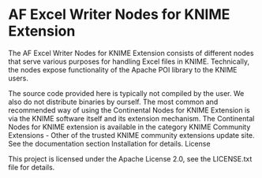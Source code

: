 # AF Excel Writer Nodes for KNIME Extension
The AF Excel Writer Nodes for KNIME Extension consists of different nodes that serve various purposes for handling Excel files in KNIME. Technically, the nodes expose functionality of the Apache POI library to the KNIME users.

The source code provided here is typically not compiled by the user. We also do not distribute binaries by ourself. The most common and recommended way of using the Continental Nodes for KNIME Extension is via the KNIME software itself and its extension mechanism. The Continental Nodes for KNIME extension is available in the category KNIME Community Extensions - Other of the trusted KNIME community extensions update site. See the documentation section Installation for details. License

This project is licensed under the Apache License 2.0, see the LICENSE.txt file for details.
